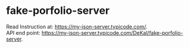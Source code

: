 # fake-porfolio-server

Read Instruction at: https://my-json-server.typicode.com/. <br/>
API end point: https://my-json-server.typicode.com/DeKal/fake-porfolio-server.
